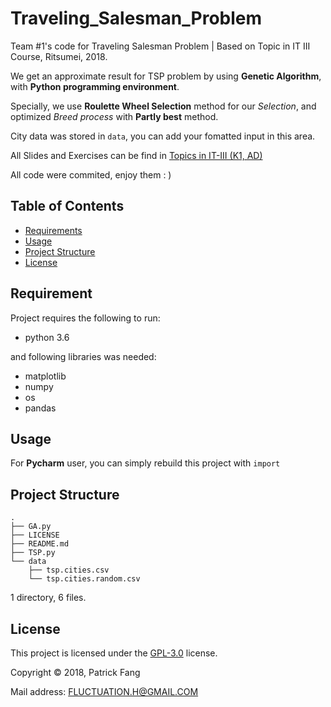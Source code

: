 # Traveling_Salesman_Problem
Team #1's code for Traveling Salesman Problem | Based on Topic in IT III Course, Ritsumei, 2018.

We get an approximate result for TSP problem by using **Genetic Algorithm**, with **Python programming environment**.

Specially, we use **Roulette Wheel Selection** method for our *Selection*, and optimized *Breed process* with **Partly best** method.

City data was stored in `data`, you can add your fomatted input in this area.

All Slides and Exercises can be find in [Topics in IT-III (K1, AD)](http://www.ritsumei.ac.jp/~gulliver/it3/)

All code were commited, enjoy them : )

## Table of Contents
    
* [Requirements](#requirements)
* [Usage](#usage)
* [Project Structure](#project-structure)
* [License](#license)

## Requirement

Project requires the following to run:

* python 3.6

and following libraries was needed:

* matplotlib
* numpy
* os
* pandas

## Usage

For **Pycharm** user, you can simply rebuild this project with `import`

## Project Structure

```
.
├── GA.py
├── LICENSE
├── README.md
├── TSP.py
└── data
    ├── tsp.cities.csv
    └── tsp.cities.random.csv
```

1 directory, 6 files.

## License

This project is licensed under the [GPL-3.0](#) license. 

Copyright &copy; 2018, Patrick Fang

Mail address: <FLUCTUATION.H@GMAIL.COM>

